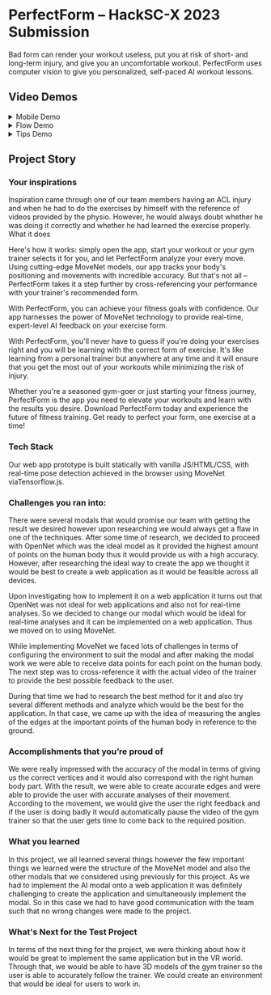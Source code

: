 # PerfectForm – HackSC-X 2023 Submission

Bad form can render your workout useless, put you at risk of short- and long-term injury, and give you an uncomfortable workout. PerfectForm uses computer vision to give you personalized, self-paced AI workout lessons.

## Video Demos
<details>
  <summary>Mobile Demo</summary>
  <video src="https://github.com/danny-dirksen/hackscx-2023/assets/19626472/235aa567-11f7-4dbe-acfb-8f7b9abbe315.mp4"></video>
</details>
<details>
  <summary>Flow Demo</summary>
  <video src="https://github.com/danny-dirksen/hackscx-2023/assets/19626472/ad4a77dd-ac3a-4c6f-8b25-bd6d848397d7.mp4"></video>
</details>
<details>
  <summary>Tips Demo</summary>
  <video src="https://github.com/danny-dirksen/hackscx-2023/assets/19626472/4555accc-b2e6-44ea-be94-40f33406d26e.mp4"></video>
</details>

## Project Story

### Your inspirations

Inspiration came through one of our team members having an ACL injury and when he had to do the exercises by himself with the reference of videos provided by the physio. However, he would always doubt whether he was doing it correctly and whether he had learned the exercise properly.
What it does

Here's how it works: simply open the app, start your workout or your gym trainer selects it for you, and let PerfectForm analyze your every move. Using cutting-edge MoveNet models, our app tracks your body's positioning and movements with incredible accuracy. But that's not all – PerfectForm takes it a step further by cross-referencing your performance with your trainer's recommended form.

With PerfectForm, you can achieve your fitness goals with confidence. Our app harnesses the power of MoveNet technology to provide real-time, expert-level AI feedback on your exercise form.

With PerfectForm, you'll never have to guess if you're doing your exercises right and you will be learning with the correct form of exercise. It's like learning from a personal trainer but anywhere at any time and it will ensure that you get the most out of your workouts while minimizing the risk of injury.

Whether you're a seasoned gym-goer or just starting your fitness journey, PerfectForm is the app you need to elevate your workouts and learn with the results you desire. Download PerfectForm today and experience the future of fitness training. Get ready to perfect your form, one exercise at a time!

### Tech Stack

Our web app prototype is built statically with vanilla JS/HTML/CSS, with real-time pose detection achieved in the browser using MoveNet viaTensorflow.js.

### Challenges you ran into:

There were several modals that would promise our team with getting the result we desired however upon researching we would always get a flaw in one of the techniques. After some time of research, we decided to proceed with OpenNet which was the ideal model as it provided the highest amount of points on the human body thus it would provide us with a high accuracy. However, after researching the ideal way to create the app we thought it would be best to create a web application as it would be feasible across all devices.

Upon investigating how to implement it on a web application it turns out that OpenNet was not ideal for web applications and also not for real-time analyses. So we decided to change our modal which would be ideal for real-time analyses and it can be implemented on a web application. Thus we moved on to using MoveNet. 

While implementing MoveNet we faced lots of challenges in terms of configuring the environment to suit the modal and after making the modal work we were able to receive data points for each point on the human body. The next step was to cross-reference it with the actual video of the trainer to provide the best possible feedback to the user. 

During that time we had to research the best method for it and also try several different methods and analyze which would be the best for the application. In that case, we came up with the idea of measuring the angles of the edges at the important points of the human body in reference to the ground. 

### Accomplishments that you’re proud of

We were really impressed with the accuracy of the modal in terms of giving us the correct vertices and it would also correspond with the right human body part. With the result, we were able to create accurate edges and were able to provide the user with accurate analyses of their movement. According to the movement, we would give the user the right feedback and if the user is doing badly it would automatically pause the video of the gym trainer so that the user gets time to come back to the required position. 

### What you learned

In this project, we all learned several things however the few important things we learned were the structure of the MoveNet model and also the other modals that we considered using previously for this project. As we had to implement the AI modal onto a web application it was definitely challenging to create the application and simultaneously implement the modal. So in this case we had to have good communication with the team such that no wrong changes were made to the project.

### What's Next for the Test Project

In terms of the next thing for the project, we were thinking about how it would be great to implement the same application but in the VR world. Through that, we would be able to have 3D models of the gym trainer so the user is able to accurately follow the trainer. We could create an environment that would be ideal for users to work in. 
